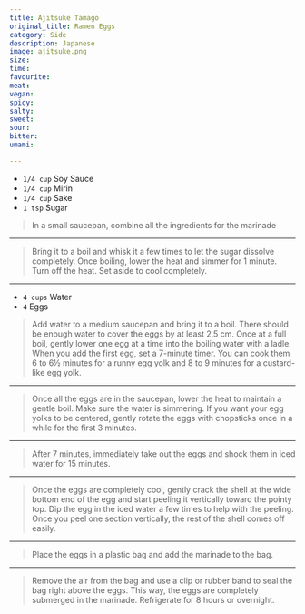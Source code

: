```yaml
---
title: Ajitsuke Tamago
original_title: Ramen Eggs
category: Side
description: Japanese
image: ajitsuke.png
size:
time:
favourite:
meat:
vegan:
spicy:
salty:
sweet:
sour:
bitter:
umami:

---
```


* `1/4 cup` Soy Sauce
* `1/4 cup` Mirin
* `1/4 cup` Sake
* `1 tsp` Sugar

>In a small saucepan, combine all the ingredients for the marinade

---

>Bring it to a boil and whisk it a few times to let the sugar dissolve completely. Once boiling, lower the heat and simmer for 1 minute. Turn off the heat. Set aside to cool completely.

---

* `4 cups` Water
* `4` Eggs

>Add water to a medium saucepan and bring it to a boil. There should be enough water to cover the eggs by at least 2.5 cm. Once at a full boil, gently lower one egg at a time into the boiling water with a ladle. When you add the first egg, set a 7-minute timer. You can cook them 6 to 6½ minutes for a runny egg yolk and 8 to 9 minutes for a custard-like egg yolk.

---

>Once all the eggs are in the saucepan, lower the heat to maintain a gentle boil. Make sure the water is simmering. If you want your egg yolks to be centered, gently rotate the eggs with chopsticks once in a while for the first 3 minutes.

---

>After 7 minutes, immediately take out the eggs and shock them in iced water for 15 minutes.

---

>Once the eggs are completely cool, gently crack the shell at the wide bottom end of the egg and start peeling it vertically toward the pointy top. Dip the egg in the iced water a few times to help with the peeling. Once you peel one section vertically, the rest of the shell comes off easily.

---

>Place the eggs in a plastic bag and add the marinade to the bag.

---

>Remove the air from the bag and use a clip or rubber band to seal the bag right above the eggs. This way, the eggs are completely submerged in the marinade. Refrigerate for 8 hours or overnight.